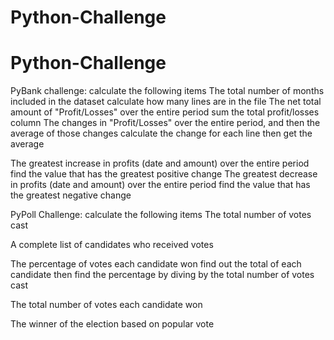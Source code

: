 # Python-Challenge
# Python-Challenge

PyBank challenge: calculate the following items
The total number of months included in the dataset
    calculate how many lines are in the file
The net total amount of "Profit/Losses" over the entire period
    sum the total profit/losses column
The changes in "Profit/Losses" over the entire period, and then the average of those changes
    calculate the change for each line then get the average

The greatest increase in profits (date and amount) over the entire period
    find the value that has the greatest positive change
The greatest decrease in profits (date and amount) over the entire period
    find the value that has the greatest negative change



PyPoll Challenge: calculate the following items
The total number of votes cast

A complete list of candidates who received votes

The percentage of votes each candidate won
find out the total of each candidate then find the percentage by diving by the total number of votes cast

The total number of votes each candidate won

The winner of the election based on popular vote
